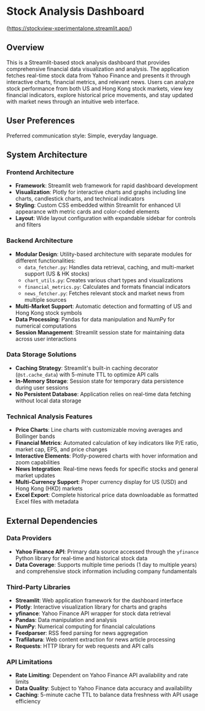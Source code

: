 # Stock Analysis Dashboard
(https://stockview-xperimentalone.streamlit.app/)

## Overview

This is a Streamlit-based stock analysis dashboard that provides comprehensive financial data visualization and analysis. The application fetches real-time stock data from Yahoo Finance and presents it through interactive charts, financial metrics, and relevant news. Users can analyze stock performance from both US and Hong Kong stock markets, view key financial indicators, explore historical price movements, and stay updated with market news through an intuitive web interface.

## User Preferences

Preferred communication style: Simple, everyday language.

## System Architecture

### Frontend Architecture
- **Framework**: Streamlit web framework for rapid dashboard development
- **Visualization**: Plotly for interactive charts and graphs including line charts, candlestick charts, and technical indicators
- **Styling**: Custom CSS embedded within Streamlit for enhanced UI appearance with metric cards and color-coded elements
- **Layout**: Wide layout configuration with expandable sidebar for controls and filters

### Backend Architecture
- **Modular Design**: Utility-based architecture with separate modules for different functionalities:
  - `data_fetcher.py`: Handles data retrieval, caching, and multi-market support (US & HK stocks)
  - `chart_utils.py`: Creates various chart types and visualizations
  - `financial_metrics.py`: Calculates and formats financial indicators
  - `news_fetcher.py`: Fetches relevant stock and market news from multiple sources
- **Multi-Market Support**: Automatic detection and formatting of US and Hong Kong stock symbols
- **Data Processing**: Pandas for data manipulation and NumPy for numerical computations
- **Session Management**: Streamlit session state for maintaining data across user interactions

### Data Storage Solutions
- **Caching Strategy**: Streamlit's built-in caching decorator (`@st.cache_data`) with 5-minute TTL to optimize API calls
- **In-Memory Storage**: Session state for temporary data persistence during user sessions
- **No Persistent Database**: Application relies on real-time data fetching without local data storage

### Technical Analysis Features
- **Price Charts**: Line charts with customizable moving averages and Bollinger bands
- **Financial Metrics**: Automated calculation of key indicators like P/E ratio, market cap, EPS, and price changes
- **Interactive Elements**: Plotly-powered charts with hover information and zoom capabilities
- **News Integration**: Real-time news feeds for specific stocks and general market updates
- **Multi-Currency Support**: Proper currency display for US (USD) and Hong Kong (HKD) markets
- **Excel Export**: Complete historical price data downloadable as formatted Excel files with metadata

## External Dependencies

### Data Providers
- **Yahoo Finance API**: Primary data source accessed through the `yfinance` Python library for real-time and historical stock data
- **Data Coverage**: Supports multiple time periods (1 day to multiple years) and comprehensive stock information including company fundamentals

### Third-Party Libraries
- **Streamlit**: Web application framework for the dashboard interface
- **Plotly**: Interactive visualization library for charts and graphs
- **yfinance**: Yahoo Finance API wrapper for stock data retrieval
- **Pandas**: Data manipulation and analysis
- **NumPy**: Numerical computing for financial calculations
- **Feedparser**: RSS feed parsing for news aggregation
- **Trafilatura**: Web content extraction for news article processing
- **Requests**: HTTP library for web requests and API calls

### API Limitations
- **Rate Limiting**: Dependent on Yahoo Finance API availability and rate limits
- **Data Quality**: Subject to Yahoo Finance data accuracy and availability
- **Caching**: 5-minute cache TTL to balance data freshness with API usage efficiency
